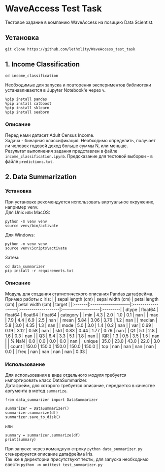 # WaveAccess Test Task
Тестовое задание в компанию WaveAccess на позицию Data Scientist.
## Установка
```git clone https://github.com/lethxlity/WaveAccess_test_task```
## 1. Income Classification
```
cd income_classification
```
Необходимые для запуска и повторения экспериментов библиотеки устанавливаются в Jupyter Notebook'е через ```%```.
```
%pip install pandas
%pip install catboost
%pip install sklearn
%pip install seaborn
```
### Описание
Перед нами датасет Adult Census Income.\
Задача - бинарная классификация. Необходимо определить, получает ли человек годовой доход больше суммы N, или меньше.\
Результат выполнения задания представлен в файле ```income_classification.ipynb```. Предсказание для тестовой выборки - в файле ```predictions.txt```.

## 2. Data Summarization
### Установка
При установке рекомендуется использовать виртуальное окружение, например venv.\
Для Unix или MacOS:
```
python -m venv venv
source venv/bin/activate
```
Для Windows:
```
python -m venv venv
source venv\Scripts\activate
```
Затем:
```
cd data_summarizer
pip install -r requirements.txt
```
### Описание
Модуль для создания статистического описания Pandas датафрейма.
Пример работы с Iris:
|        | sepal length (cm)   | sepal width (cm)   | petal length (cm)   | petal width (cm)   | target   |
|:-------|:--------------------|:-------------------|:--------------------|:-------------------|:---------|
| dtype  | float64             | float64            | float64             | float64            | category |
| min    | 4.3                 | 2.0                | 1.0                 | 0.1                | nan      |
| max    | 7.9                 | 4.4                | 6.9                 | 2.5                | nan      |
| mean   | 5.84                | 3.06               | 3.76                | 1.2                | nan      |
| median | 5.8                 | 3.0                | 4.35                | 1.3                | nan      |
| mode   | 5.0                 | 3.0                | 1.4                 | 0.2                | nan      |
| var    | 0.69                | 0.19               | 3.12                | 0.58               | nan      |
| std    | 0.83                | 0.44               | 1.77                | 0.76               | nan      |
| Q1     | 5.1                 | 2.8                | 1.6                 | 0.3                | nan      |
| Q3     | 6.4                 | 3.3                | 5.1                 | 1.8                | nan      |
| IQR    | 1.3                 | 0.5                | 3.5                 | 1.5                | nan      |
| % NaN  | 0.0                 | 0.0                | 0.0                 | 0.0                | nan      |
| unique | 35.0                | 23.0               | 43.0                | 22.0               | 3.0      |
| count  | 150.0               | 150.0              | 150.0               | 150.0              | 150.0    |
| top    | nan                 | nan                | nan                 | nan                | 0.0      |
| freq   | nan                 | nan                | nan                 | nan                | 0.33     |
### Использование
Для использования в виде отдельного модуля требуется импортировать класс DataSummarizer.\
Датафрейм, для которого требуется описание, передается в качестве аргумента в метод ```summarize```.
```
from data_summarizer import DataSummarizer

summarizer = DataSummarizer()
summarizer.summarize(df)
summarizer.save_to_disk()
```
или
```
summary = summarizer.summarize(df)
print(summary)
```
При запуске через командную строку ```python data_summarizer.py``` сгенерируется описание датафрейма Iris.\
Так же в директории присутствуют тесты, для запуска необходимо ввести ```python -m unittest test_summarizer.py```
